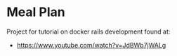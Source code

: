 # Meal Plan
Project for tutorial on docker rails development found at:  
- https://www.youtube.com/watch?v=JdBWb7jWALg

